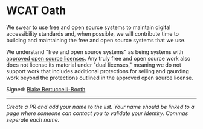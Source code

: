 # WCAT Oath
We swear to use free and open source systems to maintain digital accessibility standards and, when possible, we will contribute time to building and maintaining the free and open source systems that we use. 

We understand "free and open source systems" as being systems with [approved open source licenses](https://opensource.org/licenses/). Any truly free and open source work also does not license its material under "dual licenses," meaning we do not support work that includes additional protections for selling and gaurding work beyond the protections outlined in the approved open source license.

Signed:
[Blake Bertuccelli-Booth](https://github.com/bbertucc)

---

_Create a PR and add your name to the list. Your name should be linked to a page where someone can contact you to validate your identity. Commas seperate each name._
